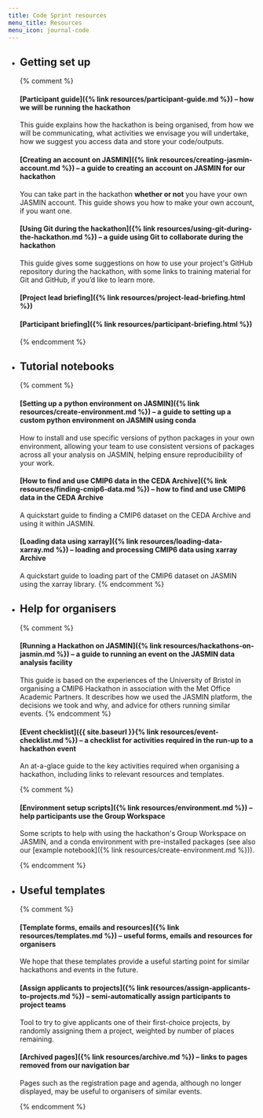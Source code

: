 ```yaml
---
title: Code Sprint resources
menu_title: Resources
menu_icon: journal-code
---
```


<ul class="grid">
<li class="resource-block" markdown="1">

## Getting set up
{% comment %}
#### [Participant guide]({% link resources/participant-guide.md %}) – how we will be running the hackathon

This guide explains how the hackathon is being organised, from how we will be
communicating, what activities we envisage you will undertake, how we suggest
you access data and store your code/outputs.

#### [Creating an account on JASMIN]({% link resources/creating-jasmin-account.md %}) – a guide to creating an account on JASMIN for our hackathon

You can take part in the hackathon **whether or not** you have your own JASMIN
account. This guide shows you how to make your own account, if you want one.

#### [Using Git during the hackathon]({% link resources/using-git-during-the-hackathon.md %}) – a guide using Git to collaborate during the hackathon

This guide gives some suggestions on how to use your project's GitHub
repository during the hackathon, with some links to training material for Git
and GitHub, if you’d like to learn more.

#### [Project lead briefing]({% link resources/project-lead-briefing.html %})

#### [Participant briefing]({% link resources/participant-briefing.html %})
{% endcomment %}
</li>
<li class="resource-block" markdown="1">

## Tutorial notebooks
{% comment %}
#### [Setting up a python environment on JASMIN]({% link resources/create-environment.md %}) – a guide to setting up a custom python environment on JASMIN using conda

How to install and use specific versions of python packages in your own
environment, allowing your team to use consistent versions of packages across
all your analysis on JASMIN, helping ensure reproducibility of your work.

#### [How to find and use CMIP6 data in the CEDA Archive]({% link resources/finding-cmip6-data.md %}) – how to find and use CMIP6 data in the CEDA Archive

A quickstart guide to finding a CMIP6 dataset on the CEDA Archive and using it
within JASMIN.

#### [Loading data using xarray]({% link resources/loading-data-xarray.md %}) – loading and processing CMIP6 data using xarray Archive

A quickstart guide to loading part of the CMIP6 dataset on JASMIN using the
xarray library.
{% endcomment %}
</li>
<li class="resource-block" markdown="1">

## Help for organisers
{% comment %}
#### [Running a Hackathon on JASMIN]({% link resources/hackathons-on-jasmin.md %}) – a guide to running an event on the JASMIN data analysis facility

This guide is based on the experiences of the University of Bristol in
organising a CMIP6 Hackathon in association with the Met Office Academic
Partners. It describes how we used the JASMIN platform, the decisions we took
and why, and advice for others running similar events.
{% endcomment %}
#### [Event checklist]({{ site.baseurl }}{% link resources/event-checklist.md %}) – a checklist for activities required in the run-up to a hackathon event

An at-a-glace guide to the key activities required when organising a
hackathon, including links to relevant resources and templates.

{% comment %}
#### [Environment setup scripts]({% link resources/environment.md %}) – help participants use the Group Workspace

Some scripts to help with using the hackathon's Group Workspace on JASMIN, and
a conda environment with pre-installed packages (see also our
[example notebook]({% link resources/create-environment.md %})).

{% endcomment %}
</li>
<li class="resource-block" markdown="1">

## Useful templates

{% comment %}
#### [Template forms, emails and resources]({% link resources/templates.md %}) – useful forms, emails and resources for organisers

We hope that these templates provide a useful starting point for similar
hackathons and events in the future.

#### [Assign applicants to projects]({% link resources/assign-applicants-to-projects.md %}) – semi-automatically assign participants to project teams

Tool to try to give applicants one of their first-choice projects, by randomly
assigning them a project, weighted by number of places remaining.

#### [Archived pages]({% link resources/archive.md %}) – links to pages removed from our navigation bar

Pages such as the registration page and agenda, although no longer displayed,
may be useful to organisers of similar events.

{% endcomment %}
</li>
</ul>
